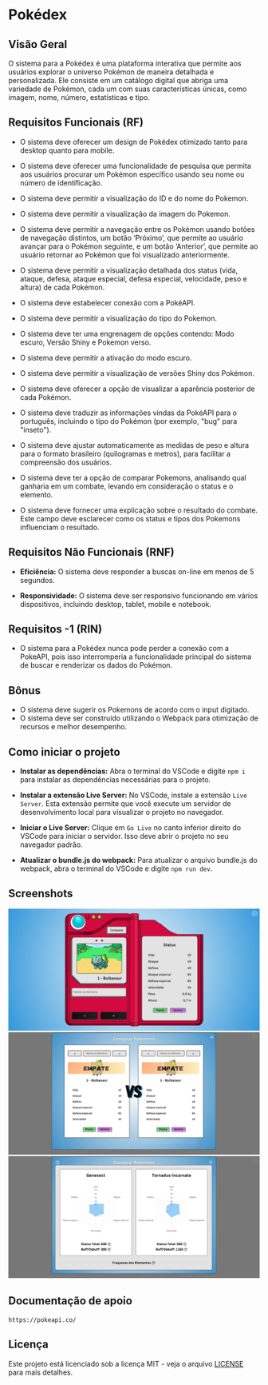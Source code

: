 # Pokédex

## Visão Geral

O sistema para a Pokédex é uma plataforma interativa que permite aos usuários explorar o universo Pokémon de maneira detalhada e personalizada. Ele consiste em um catálogo digital que abriga uma variedade de Pokémon, cada um com suas características únicas, como imagem, nome, número, estatísticas e tipo.

## Requisitos Funcionais (RF)

* O sistema deve oferecer um design de Pokédex otimizado tanto para desktop quanto para mobile.
  
* O sistema deve oferecer uma funcionalidade de pesquisa que permita aos usuários procurar um Pokémon específico usando seu nome ou número de identificação.
  
* O sistema deve permitir a visualização do ID e do nome do Pokemon.
  
* O sistema deve permitir a visualização da imagem do Pokemon.
  
* O sistema deve permitir a navegação entre os Pokémon usando botões de navegação distintos, um botão ‘Próximo’, que permite ao usuário avançar para o Pokémon seguinte, e um botão ‘Anterior’, que permite ao usuário retornar ao Pokémon que foi visualizado anteriormente.
  
* O sistema deve permitir a visualização detalhada dos status (vida, ataque, defesa, ataque especial, defesa especial, velocidade, peso e altura) de cada Pokémon.
  
* O sistema deve estabelecer conexão com a PokéAPI.
  
* O sistema deve permitir a visualização do tipo do Pokemon.
  
* O sistema deve ter uma engrenagem de opções contendo: Modo escuro, Versão Shiny e Pokemon verso.
  
* O sistema deve permitir a ativação do modo escuro.
  
* O sistema deve permitir a visualização de versões Shiny dos Pokémon.
  
* O sistema deve oferecer a opção de visualizar a aparência posterior de cada Pokémon.
  
* O sistema deve traduzir as informações vindas da PokéAPI para o português, incluindo o tipo do Pokémon (por exemplo, "bug" para "inseto").
  
* O sistema deve ajustar automaticamente as medidas de peso e altura para o formato brasileiro (quilogramas e metros), para facilitar a compreensão dos usuários.
  
* O sistema deve ter a opção de comparar Pokemons, analisando qual ganharia em um combate, levando em consideração o status e o elemento.

* O sistema deve fornecer uma explicação sobre o resultado do combate. Este campo deve esclarecer como os status e tipos dos Pokemons influenciam o resultado.

## Requisitos Não Funcionais (RNF)

* **Eficiência:** O sistema deve responder a buscas on-line em menos de 5 segundos.
  
* **Responsividade:** O sistema deve ser responsivo funcionando em vários dispositivos, incluindo desktop, tablet, mobile e notebook.

## Requisitos -1 (RIN)

* O sistema para a Pokédex nunca pode perder a conexão com a PokeAPI, pois isso interromperia a funcionalidade principal do sistema de buscar e renderizar os dados do Pokémon.

## Bônus

* O sistema deve sugerir os Pokemons de acordo com o input digitado.
* O sistema deve ser construído utilizando o Webpack para otimização de recursos e melhor desempenho.

## Como iniciar o projeto

* **Instalar as dependências:** Abra o terminal do VSCode e digite `npm i` para instalar as dependências necessárias para o projeto.

* **Instalar a extensão Live Server:** No VSCode, instale a extensão `Live Server`. Esta extensão permite que você execute um servidor de desenvolvimento local para visualizar o projeto no navegador.

* **Iniciar o Live Server:** Clique em `Go Live` no canto inferior direito do VSCode para iniciar o servidor. Isso deve abrir o projeto no seu navegador padrão.

* **Atualizar o bundle.js do webpack:** Para atualizar o arquivo bundle.js do webpack, abra o terminal do VSCode e digite `npm run dev`.

## Screenshots

<img alt="Pagina inicial da Pokedex" src="./img-git/img-desktop.png">
<img alt="Combate entre Pokemons" src="./img-git/img-desktop-vs.png">
<img alt="Informações do Pokemons" src="./img-git/img-desktop-info.png">

## Documentação de apoio

```
https://pokeapi.co/
```

## Licença

Este projeto está licenciado sob a licença MIT - veja o arquivo [LICENSE](./LICENSE) para mais detalhes.
